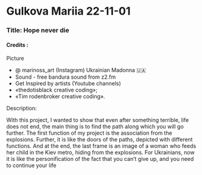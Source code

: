 # Gulkova Mariia 22-11-01

### Title:  Hope never die

#### Credits :

Picture 
- @ marinoss_art (Instagram) Ukrainian Madonna 🇺🇦  
- Sound - free bandura sound from z2.fm  
- Get Inspired by artists (Youtube channels)  
- «thedotisblack creative coding»;  
- «Tim rodenbroker creative coding».  

Description:

With this project, I wanted to show that even after something terrible, life does not end, the main thing is to find the path along which you will go further. 
The first function of my project is the association from the explosions.  Further, it is like the doors of the paths, depicted with different functions.  And at the end, the last frame is an image of a woman who feeds her child in the Kiev metro, hiding from the explosions.  For Ukrainians, now it is like the personification of the fact that you can’t give up, and you need to continue your life
